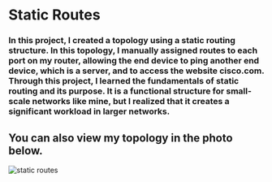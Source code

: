 # Static Routes

### In this project, I created a topology using a static routing structure. In this topology, I manually assigned routes to each port on my router, allowing the end device to ping another end device, which is a server, and to access the website cisco.com. Through this project, I learned the fundamentals of static routing and its purpose. It is a functional structure for small-scale networks like mine, but I realized that it creates a significant workload in larger networks.

## You can also view my topology in the photo below.

![static routes](https://github.com/user-attachments/assets/710128ee-fb9a-4e1d-969a-934e7a3ee053)
